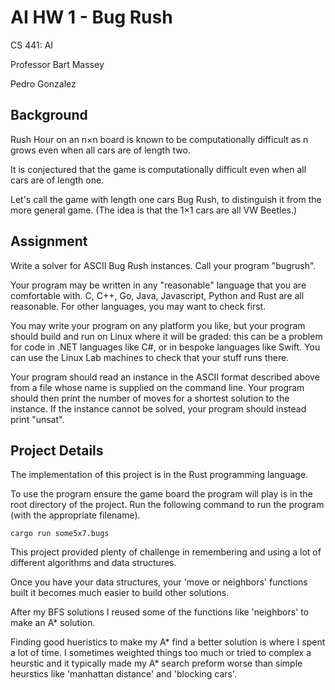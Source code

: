 # AI HW 1 - Bug Rush

CS 441: AI

Professor Bart Massey

Pedro Gonzalez

## Background

Rush Hour on an n×n board is known to be computationally difficult as n grows even when all cars are of length two. 

It is conjectured that the game is computationally difficult even when all cars are of length one.

Let's call the game with length one cars Bug Rush, to distinguish it from the more general game. (The idea is that the 1×1 cars are all VW Beetles.)

## Assignment

Write a solver for ASCII Bug Rush instances. Call your program "bugrush".

Your program may be written in any "reasonable" language that you are comfortable with. C, C++, Go, Java, Javascript, Python and Rust are all reasonable. For other languages, you may want to check first.

You may write your program on any platform you like, but your program should build and run on Linux where it will be graded: this can be a problem for code in .NET languages like C#, or in bespoke languages like Swift. You can use the Linux Lab machines to check that your stuff runs there.

Your program should read an instance in the ASCII format described above from a file whose name is supplied on the command line. Your program should then print the number of moves for a shortest solution to the instance. If the instance cannot be solved, your program should instead print "unsat".

## Project Details

The implementation of this project is in the Rust programming language.

To use the program ensure the game board the program will play is in the root directory of the project. Run the following command to run the program (with the appropriate filename).

```cargo run some5x7.bugs```

This project provided plenty of challenge in remembering and using a lot of different algorithms and data structures. 

Once you have your data structures, your 'move or neighbors' functions built it becomes much easier to build other solutions.

After my BFS solutions I reused some of the functions like 'neighbors' to make an A* solution.

Finding good hueristics to make my A* find a better solution is where I spent a lot of time. I sometimes weighted things too much or tried to complex a heurstic and it typically made my A* search preform worse than simple heurstics like 'manhattan distance' and 'blocking cars'.